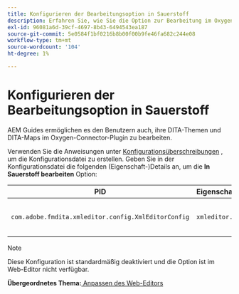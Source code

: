```yaml
---
title: Konfigurieren der Bearbeitungsoption in Sauerstoff
description: Erfahren Sie, wie Sie die Option zur Bearbeitung im Oxygen Connector-Plug-in konfigurieren.
exl-id: 96081a6d-39cf-4697-8b43-6494543ea187
source-git-commit: 5e0584f1bf0216b8b00f00b9fe46fa682c244e08
workflow-type: tm+mt
source-wordcount: '104'
ht-degree: 1%

---
```


# Konfigurieren der Bearbeitungsoption in Sauerstoff

AEM Guides ermöglichen es den Benutzern auch, ihre DITA-Themen und DITA-Maps im Oxygen-Connector-Plugin zu bearbeiten.

Verwenden Sie die Anweisungen unter [Konfigurationsüberschreibungen](download-install-additional-config-override.md#) , um die Konfigurationsdatei zu erstellen. Geben Sie in der Konfigurationsdatei die folgenden (Eigenschaft-)Details an, um die **In Sauerstoff bearbeiten** Option:



| PID | Eigenschaftenschlüssel | Eigenschaftswert |
|---|------------|--------------|
| `com.adobe.fmdita.xmleditor.config.XmlEditorConfig` | `xmleditor.editinoxygen` | Boolesch \(true/false\). **Standardwert**: false |

>[!NOTE]
>
> Diese Konfiguration ist standardmäßig deaktiviert und die Option ist im Web-Editor nicht verfügbar.

**Übergeordnetes Thema:**[ Anpassen des Web-Editors](conf-web-editor.md)
